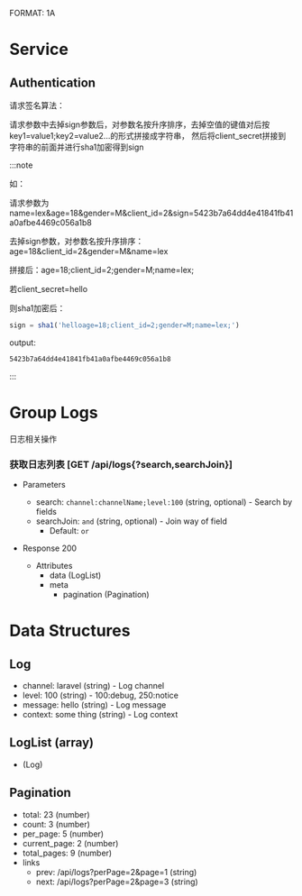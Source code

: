 FORMAT: 1A

# Service

## Authentication

请求签名算法：

请求参数中去掉sign参数后，对参数名按升序排序，去掉空值的键值对后按key1=value1;key2=value2...的形式拼接成字符串，
然后将client_secret拼接到字符串的前面并进行sha1加密得到sign

:::note 

如：

请求参数为name=lex&age=18&gender=M&client_id=2&sign=5423b7a64dd4e41841fb41a0afbe4469c056a1b8

去掉sign参数，对参数名按升序排序：age=18&client_id=2&gender=M&name=lex

拼接后：age=18;client_id=2;gender=M;name=lex;

若client_secret=hello

则sha1加密后：
```php
sign = sha1('helloage=18;client_id=2;gender=M;name=lex;')
```

output:
```bash
5423b7a64dd4e41841fb41a0afbe4469c056a1b8
```

:::




# Group Logs
日志相关操作

### 获取日志列表 [GET /api/logs{?search,searchJoin}]

+ Parameters
    + search: `channel:channelName;level:100` (string, optional) - Search by fields
    + searchJoin: `and` (string, optional) - Join way of field
      + Default: `or`

+ Response 200 
    + Attributes
        + data (LogList)
        + meta
            + pagination (Pagination)



# Data Structures

## Log 
  + channel: laravel (string) - Log channel
  + level: 100 (string) - 100:debug, 250:notice
  + message: hello (string) - Log message
  + context: some thing (string) - Log context
  
## LogList (array)
  + (Log)

## Pagination
  + total: 23 (number)
  + count: 3 (number)
  + per_page: 5 (number)
  + current_page: 2 (number)
  + total_pages: 9 (number)
  + links
    + prev: /api/logs?perPage=2&page=1 (string)
    + next: /api/logs?perPage=2&page=3 (string)